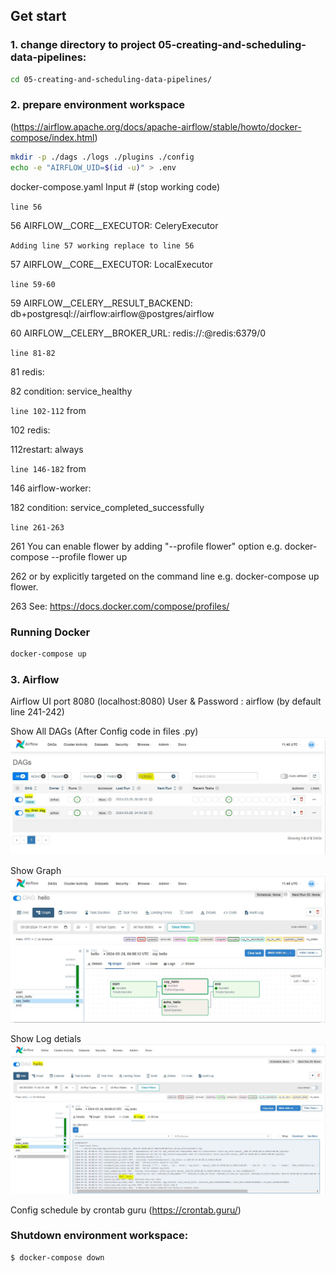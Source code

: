 ## Get start
### 1. change directory to project 05-creating-and-scheduling-data-pipelines:
```sh
cd 05-creating-and-scheduling-data-pipelines/
```

### 2. prepare environment workspace 
(https://airflow.apache.org/docs/apache-airflow/stable/howto/docker-compose/index.html)

```sh
mkdir -p ./dags ./logs ./plugins ./config
echo -e "AIRFLOW_UID=$(id -u)" > .env
```

docker-compose.yaml Input # (stop working code)

`line 56` 

56 AIRFLOW__CORE__EXECUTOR: CeleryExecutor 

`Adding line 57 working replace to line 56`

57 AIRFLOW__CORE__EXECUTOR: LocalExecutor

`line 59-60` 

59 AIRFLOW__CELERY__RESULT_BACKEND: db+postgresql://airflow:airflow@postgres/airflow

60 AIRFLOW__CELERY__BROKER_URL: redis://:@redis:6379/0

`line 81-82` 

81 redis:

82 condition: service_healthy

`line 102-112` from

102 redis:

112restart: always

`line 146-182` from

146 airflow-worker:

182 condition: service_completed_successfully

`line 261-263`

261 You can enable flower by adding "--profile flower" option e.g. docker-compose --profile flower up

262 or by explicitly targeted on the command line e.g. docker-compose up flower.

263 See: https://docs.docker.com/compose/profiles/


### Running Docker

```sh
docker-compose up
```

### 3. Airflow
Airflow UI port 8080 (localhost:8080)
User & Password : airflow (by default line 241-242)

Show All DAGs (After Config code in files .py)
![DAGs](https://github.com/yana-a-pak/Assignments-dw-and-bi/blob/main/05-creating-and-scheduling-data-pipelines/Image/1.DAG.JPG)

Show Graph
![Graph](https://github.com/yana-a-pak/Assignments-dw-and-bi/blob/main/05-creating-and-scheduling-data-pipelines/Image/2.Graph.JPG)

Show Log detials
![Log](https://github.com/yana-a-pak/Assignments-dw-and-bi/blob/main/05-creating-and-scheduling-data-pipelines/Image/3.Log.JPG)

Config schedule by crontab guru (https://crontab.guru/)

### Shutdown environment workspace:
```sh
$ docker-compose down
```





